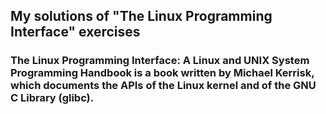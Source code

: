 ## My solutions of "The Linux Programming Interface" exercises
### The Linux Programming Interface: A Linux and UNIX System Programming Handbook is a book written by Michael Kerrisk, which documents the APIs of the Linux kernel and of the GNU C Library (glibc).
